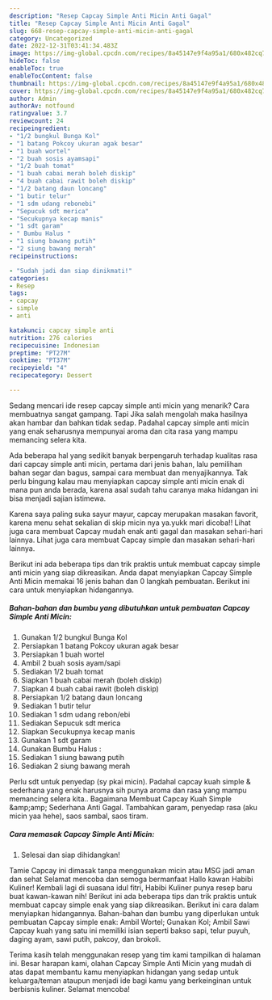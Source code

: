 ```yaml
---
description: "Resep Capcay Simple Anti Micin Anti Gagal"
title: "Resep Capcay Simple Anti Micin Anti Gagal"
slug: 668-resep-capcay-simple-anti-micin-anti-gagal
category: Uncategorized
date: 2022-12-31T03:41:34.483Z
image: https://img-global.cpcdn.com/recipes/8a45147e9f4a95a1/680x482cq70/capcay-simple-anti-micin-foto-resep-utama.jpg
hideToc: false
enableToc: true
enableTocContent: false
thumbnail: https://img-global.cpcdn.com/recipes/8a45147e9f4a95a1/680x482cq70/capcay-simple-anti-micin-foto-resep-utama.jpg
cover: https://img-global.cpcdn.com/recipes/8a45147e9f4a95a1/680x482cq70/capcay-simple-anti-micin-foto-resep-utama.jpg
author: Admin
authorAv: notfound
ratingvalue: 3.7
reviewcount: 24
recipeingredient:
- "1/2 bungkul Bunga Kol"
- "1 batang Pokcoy ukuran agak besar"
- "1 buah wortel"
- "2 buah sosis ayamsapi"
- "1/2 buah tomat"
- "1 buah cabai merah boleh diskip"
- "4 buah cabai rawit boleh diskip"
- "1/2 batang daun loncang"
- "1 butir telur"
- "1 sdm udang rebonebi"
- "Sepucuk sdt merica"
- "Secukupnya kecap manis"
- "1 sdt garam"
- " Bumbu Halus "
- "1 siung bawang putih"
- "2 siung bawang merah"
recipeinstructions:

- "Sudah jadi dan siap dinikmati!"
categories:
- Resep
tags:
- capcay
- simple
- anti

katakunci: capcay simple anti 
nutrition: 276 calories
recipecuisine: Indonesian
preptime: "PT27M"
cooktime: "PT37M"
recipeyield: "4"
recipecategory: Dessert

---
```



Sedang mencari ide resep capcay simple anti micin yang menarik? Cara membuatnya sangat gampang. Tapi Jika salah mengolah maka hasilnya akan hambar dan bahkan tidak sedap. Padahal capcay simple anti micin yang enak seharusnya mempunyai aroma dan cita rasa yang mampu memancing selera kita.


Ada beberapa hal yang sedikit banyak berpengaruh terhadap kualitas rasa dari capcay simple anti micin, pertama dari jenis bahan, lalu pemilihan bahan segar dan bagus, sampai cara membuat dan menyajikannya. Tak perlu bingung kalau mau menyiapkan capcay simple anti micin enak di mana pun anda berada, karena asal sudah tahu caranya maka hidangan ini bisa menjadi sajian istimewa.

Karena saya paling suka sayur mayur, capcay merupakan masakan favorit, karena menu sehat sekalian di skip micin nya ya.yukk mari dicoba!! Lihat juga cara membuat Capcay mudah enak anti gagal dan masakan sehari-hari lainnya. Lihat juga cara membuat Capcay simple dan masakan sehari-hari lainnya.


Berikut ini ada beberapa tips dan trik praktis untuk membuat capcay simple anti micin yang siap dikreasikan. Anda dapat menyiapkan Capcay Simple Anti Micin memakai 16 jenis bahan dan 0 langkah pembuatan. Berikut ini cara untuk menyiapkan hidangannya.

<!--inarticleads1-->

##### Bahan-bahan dan bumbu yang dibutuhkan untuk pembuatan Capcay Simple Anti Micin:

1. Gunakan 1/2 bungkul Bunga Kol
1. Persiapkan 1 batang Pokcoy ukuran agak besar
1. Persiapkan 1 buah wortel
1. Ambil 2 buah sosis ayam/sapi
1. Sediakan 1/2 buah tomat
1. Siapkan 1 buah cabai merah (boleh diskip)
1. Siapkan 4 buah cabai rawit (boleh diskip)
1. Persiapkan 1/2 batang daun loncang
1. Sediakan 1 butir telur
1. Sediakan 1 sdm udang rebon/ebi
1. Sediakan Sepucuk sdt merica
1. Siapkan Secukupnya kecap manis
1. Gunakan 1 sdt garam
1. Gunakan  Bumbu Halus :
1. Sediakan 1 siung bawang putih
1. Sediakan 2 siung bawang merah


Perlu sdt untuk penyedap (sy pkai micin). Padahal capcay kuah simple &amp; sederhana yang enak harusnya sih punya aroma dan rasa yang mampu memancing selera kita.. Bagaimana Membuat Capcay Kuah Simple &amp;amp;amp; Sederhana Anti Gagal. Tambahkan garam, penyedap rasa (aku micin yaa hehe), saos sambal, saos tiram. 

<!--inarticleads2-->

##### Cara memasak Capcay Simple Anti Micin:


1. Selesai dan siap dihidangkan!

Tamie Capcay ini dimasak tanpa menggunakan micin atau MSG jadi aman dan sehat Selamat mencoba dan semoga bermanfaat Hallo kawan Habibi Kuliner! Kembali lagi di suasana idul fitri, Habibi Kuliner punya resep baru buat kawan-kawan nih! Berikut ini ada beberapa tips dan trik praktis untuk membuat capcay simple enak yang siap dikreasikan. Berikut ini cara dalam menyiapkan hidangannya. Bahan-bahan dan bumbu yang diperlukan untuk pembuatan Capcay simple enak: Ambil Wortel; Gunakan Kol; Ambil Sawi Capcay kuah yang satu ini memiliki isian seperti bakso sapi, telur puyuh, daging ayam, sawi putih, pakcoy, dan brokoli. 

Terima kasih telah menggunakan resep yang tim kami tampilkan di halaman ini. Besar harapan kami, olahan Capcay Simple Anti Micin yang mudah di atas dapat membantu kamu menyiapkan hidangan yang sedap untuk keluarga/teman ataupun menjadi ide bagi kamu yang berkeinginan untuk berbisnis kuliner. Selamat mencoba!
